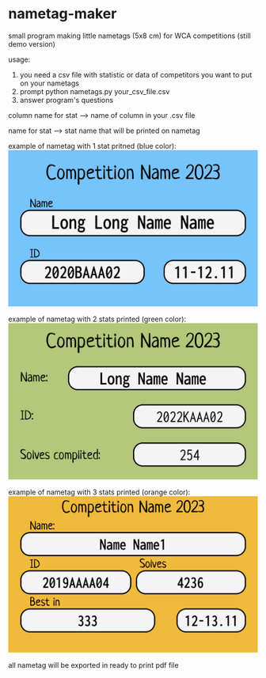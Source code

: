# nametag-maker
small program making little nametags (5x8 cm) for WCA competitions (still demo version)

usage:
1. you need a csv file with statistic or data of competitors you want to put on your nametags
2. prompt python nametags.py your_csv_file.csv
3. answer program's questions

column name for stat --> name of column in your .csv file
 
name for stat --> stat name that will be printed on nametag


example of nametag with 1 stat pritned (blue color):
![Alt text](Long%20Long%20Name%20Name.png)

example of nametag with 2 stats printed (green color):
![Alt text](Long%20Name%20Name%20.png)

example of nametag with 3 stats printed (orange color):
![Alt text](Name%20Name1.png)

all nametag will be exported in ready to print pdf file